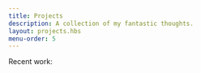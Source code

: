 ```yaml
---
title: Projects
description: A collection of my fantastic thoughts.
layout: projects.hbs
menu-order: 5
---
```


Recent work:
